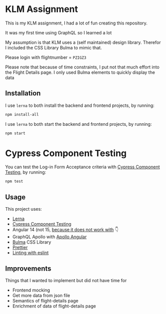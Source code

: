 # KLM Assignment

This is my KLM assignment, I had a lot of fun creating this repository.

It was my first time using GraphQL so I learned a lot

My assumption is that KLM uses a (self maintained) design library. Therefor I included the CSS Library Bulma to mimic that.

Please login with flightnumber = `PZIGZ3`

Please note that because of time constraints, I put not that much effort into the Flight Details page. I only used Bulma elements to quickly display the data

## Installation

I use `lerna` to both install the backend and frontend projects, by running:

```bash
npm install-all
```

I use `lerna` to both start the backend and frontend projects, by running:

```bash
npm start
```

# Cypress Component Testing

You can test the Log-in Form Acceptance criteria with [Cypress Component Testing](https://docs.cypress.io/guides/component-testing/angular/overview), by running:

```bash
npm test
```

## Usage

This project uses:
- [Lerna](https://lerna.js.org/docs/getting-started)
- [Cypress Component Testing](https://docs.cypress.io/guides/component-testing/angular/overview)
- Angular 14 (not 15, [because it does not work with](https://github.com/kamilkisiela/apollo-angular/issues/1848) :point_down:
- GraphQL Apollo with [Apollo Angular](https://the-guild.dev/graphql/apollo-angular/docs)
- [Bulma](https://bulma.io/documentation/) CSS Library
- [Prettier](https://prettier.io/docs/en/install.html)
- [Linting with eslint](https://eslint.org/)

## Improvements

Things that I wanted to implement but did not have time for
- Frontend mocking
- Get more data from json file
- Semantics of flight-details page
- Enrichment of data of flight-details page
